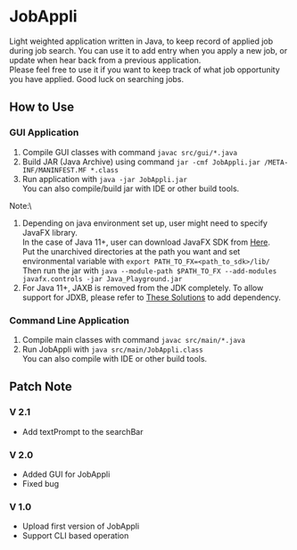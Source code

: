 # JobAppli
Light weighted application written in Java, to keep record of applied job during job search. You can use it to add entry when you apply a new job, or update when hear back from a previous application.\
Please feel free to use it if you want to keep track of what job opportunity you have applied. Good luck on searching jobs.

## How to Use
### GUI Application
1. Compile GUI classes with command `javac src/gui/*.java`
2. Build JAR (Java Archive) using command `jar -cmf JobAppli.jar /META-INF/MANINFEST.MF *.class`
3. Run application with `java -jar JobAppli.jar`\
You can also compile/build jar with IDE or other build tools.
   
Note:\
1. Depending on java environment set up, user might need to specify JavaFX library.\
In the case of Java 11+, user can download JavaFX SDK from [Here](https://gluonhq.com/products/javafx/).
\
Put the unarchived directories at the path you want and set environmental variable with `export PATH_TO_FX=<path_to_sdk>/lib/`\
Then run the jar with `java --module-path $PATH_TO_FX --add-modules javafx.controls -jar Java_Playground.jar`
2. For Java 11+, JAXB is removed from the JDK completely. To allow support for JDXB, please refer to [These Solutions](https://www.jesperdj.com/2018/09/30/jaxb-on-java-9-10-11-and-beyond/) to add dependency.

### Command Line Application
1. Compile main classes with command `javac src/main/*.java`
2. Run JobAppli with `java src/main/JobAppli.class`\
You can also compile with IDE or other build tools.

## Patch Note
### V 2.1
- Add textPrompt to the searchBar

### V 2.0
- Added GUI for JobAppli
- Fixed bug

### V 1.0
- Upload first version of JobAppli
- Support CLI based operation